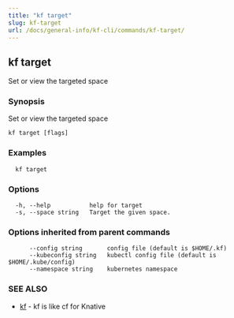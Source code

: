 ```yaml
---
title: "kf target"
slug: kf-target
url: /docs/general-info/kf-cli/commands/kf-target/
---
```

## kf target

Set or view the targeted space

### Synopsis

Set or view the targeted space

```
kf target [flags]
```

### Examples

```
  kf target
```

### Options

```
  -h, --help           help for target
  -s, --space string   Target the given space.
```

### Options inherited from parent commands

```
      --config string       config file (default is $HOME/.kf)
      --kubeconfig string   kubectl config file (default is $HOME/.kube/config)
      --namespace string    kubernetes namespace
```

### SEE ALSO

* [kf](/docs/general-info/kf-cli/commands/kf/)	 - kf is like cf for Knative

